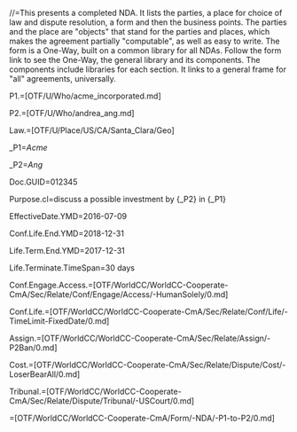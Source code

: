 //=This presents a completed NDA.  It lists the parties, a place for choice of law and dispute resolution, a form and then the business points.  The parties and the place are "objects" that stand for the parties and places, which makes the agreement partially "computable", as well as easy to write.  The form is a One-Way, built on a common library for all NDAs.  Follow the form link to see the One-Way, the general library and its components.  The components include libraries for each section.  It links to a general frame for "all" agreements, universally.

P1.=[OTF/U/Who/acme_incorporated.md]

P2.=[OTF/U/Who/andrea_ang.md]

Law.=[OTF/U/Place/US/CA/Santa_Clara/Geo]

_P1=<i>Acme</i>

_P2=<i>Ang</i>

Doc.GUID=012345

Purpose.cl=discuss a possible investment by {_P2} in {_P1}

EffectiveDate.YMD=2016-07-09

Conf.Life.End.YMD=2018-12-31

Life.Term.End.YMD=2017-12-31

Life.Terminate.TimeSpan=30 days

Conf.Engage.Access.=[OTF/WorldCC/WorldCC-Cooperate-CmA/Sec/Relate/Conf/Engage/Access/-HumanSolely/0.md]

Conf.Life.=[OTF/WorldCC/WorldCC-Cooperate-CmA/Sec/Relate/Conf/Life/-TimeLimit-FixedDate/0.md]

Assign.=[OTF/WorldCC/WorldCC-Cooperate-CmA/Sec/Relate/Assign/-P2Ban/0.md]

Cost.=[OTF/WorldCC/WorldCC-Cooperate-CmA/Sec/Relate/Dispute/Cost/-LoserBearAll/0.md]

Tribunal.=[OTF/WorldCC/WorldCC-Cooperate-CmA/Sec/Relate/Dispute/Tribunal/-USCourt/0.md]

=[OTF/WorldCC/WorldCC-Cooperate-CmA/Form/-NDA/-P1-to-P2/0.md]
